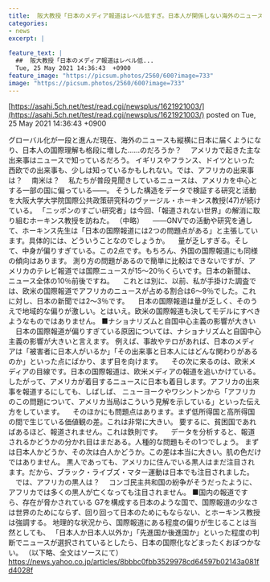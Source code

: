 ```yaml
---
title:  阪大教授「日本のメディア報道はレベル低すぎ。日本人が関係しない海外のニュースにまるで無関心」  
categories:
- news
excerpt: |
  
feature_text: |
  ##  阪大教授「日本のメディア報道はレベル低...
  Tue, 25 May 2021 14:36:43  +0900
feature_image: "https://picsum.photos/2560/600?image=733"
image: "https://picsum.photos/2560/600?image=733"
---
```


[https://asahi.5ch.net/test/read.cgi/newsplus/1621921003/](https://asahi.5ch.net/test/read.cgi/newsplus/1621921003/)
posted on Tue, 25 May 2021 14:36:43  +0900

<!--more-->

グローバル化が一段と進んだ現在、海外のニュースも縦横に日本に届くようになり、日本人の国際理解も格段に増した……のだろうか？　 アメリカで起きた主な出来事はニュースで知っているだろう。 イギリスやフランス、ドイツといった西欧での出来事も、少しは知っているかもしれない。では、アフリカの出来事は？　 南米は？　 私たちが普段見聞きしているニュースは、アメリカを中心とする一部の国に偏っている——。 そうした構造をデータで検証する研究と活動を大阪大学大学院国際公共政策研究科のヴァージル・ホーキンス教授(47)が続けている。 「ニッポンのすごい研究者」は今回、「報道されない世界」の解消に取り組むホーキンス教授を訪ねた。 （中略） 　——GNVでの活動や研究を通して、ホーキンス先生は「日本の国際報道には2つの問題点がある」と主張しています。具体的には、どういうことなのでしょうか。 　量が乏しすぎる。そして、中身が偏りすぎている。この2点です。もちろん、外国の国際報道にも同様の傾向はあります。 測り方の問題があるので簡単に比較はできないですが、アメリカのテレビ報道では国際ニュースが15〜20％くらいです。日本の新聞は、ニュース全体の10％前後ですね。 　これとは別に、以前、私が手掛けた調査では、欧米の国際報道でアフリカのニュースが占める割合は6〜9％でした。これに対し、日本の新聞では2〜3％です。 　日本の国際報道は量が乏しく、そのうえで地域的な偏りが激しい。とはいえ。欧米の国際報道も決してモデルにすべきようなものではありません。 ■ナショナリズムと自国中心主義の影響が大きい 　日本の国際報道が偏りすぎている原因については、ナショナリズムと自国中心主義の影響が大きいと言えます。 例えば、事故やテロがあれば、日本のメディアは「被害者に日本人がいるか」「その出来事と日本人にはどんな関わりがあるのか」といった点にばかり、まず目を向けます。 　その次に来るのは、欧米メディアの目線です。日本の国際報道は、欧米メディアの報道を追いかけている。 したがって、アメリカが着目するニュースに日本も着目します。アフリカの出来事を報道するにしても、しばしば、 ニューヨークやワシントンから「アフリカのこの問題について、アメリカ当局はこういう見解を示している」といった伝え方をしています。 　そのほかにも問題点はあります。まず低所得国と高所得国の間で生じている価値観の差。これは非常に大きい。 要するに、貧困国であればあるほど、報道されません。これは鉄則です。 　データを分析すると、報道されるかどうかの分かれ目はまだある。人種的な問題もその1つでしょう。 まずは日本人かどうか、その次は白人かどうか。この差は本当に大きい。肌の色だけではありません。 黒人であっても、アメリカに住んでいる黒人はまだ注目されます。だから、ブラック・ライブズ・マター運動は日本でも注目されました。 　では、アフリカの黒人は？　 コンゴ民主共和国の紛争がそうだったように、アフリカでは多くの黒人が亡くなっても注目されません。 ■国内の報道ですら、存在が脅かされている G7を構成する日本のような国で、国際報道の少なさは世界のためにならず、回り回って日本のためにもならない、とホーキンス教授は強調する。 地理的な状況から、国際報道にある程度の偏りが生じることは当然としても、 「日本人か日本人以外か」「先進国か後進国か」といった程度の判断でニュースが選択されているとしたら、日本の国際化などまったくおぼつかない。 （以下略、全文はソースにて） https://news.yahoo.co.jp/articles/8bbbc0fbb3529978cd64597b02143a081fd4028f
